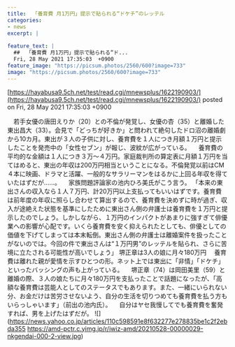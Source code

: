 ```yaml
---
title:  「養育費 月1万円」提示で貼られる“ドケチ”のレッテル  
categories:
- news
excerpt: |
  
feature_text: |
  ##  「養育費 月1万円」提示で貼られる“ド...
  Fri, 28 May 2021 17:35:03  +0900
feature_image: "https://picsum.photos/2560/600?image=733"
image: "https://picsum.photos/2560/600?image=733"
---
```


[https://hayabusa9.5ch.net/test/read.cgi/mnewsplus/1622190903/](https://hayabusa9.5ch.net/test/read.cgi/mnewsplus/1622190903/)
posted on Fri, 28 May 2021 17:35:03  +0900

<!--more-->

　若手女優の唐田えりか（20）との不倫が発覚し、女優の杏（35）と離婚した東出昌大（33）。会見で「どっちが好きか」と問われて絶句したドロ沼の離婚劇から10カ月。東出が３人の子供に対し、養育費を１人につき月額１万円と提示したことを発売中の「女性セブン」が報じ、波紋が広がっている。 　養育費の平均的な金額は１人につき３万〜４万円。家庭裁判所の算定表に月額１万円を当てはめると、東出の年収は200万円相当ということになる。不倫発覚以前はCM４本に映画、ドラマと活躍、一般的なサラリーマンをはるかに上回る年収を得ていたはずだが……。 　家族問題評論家の池内ひろ美氏がこう言う。 「本来の東出さんの収入なら１人７万円、計20万円以上支払ってもいいはずです。養育費は前年度の年収に照らし合わせて算出するので、養育費を決めずに時が過ぎ、収入が途絶えた状態を基準にしたために東出さん側の弁護士は養育費を１万円と提示したのでしょう。しかしながら、１万円のインパクトがあまりに強すぎて俳優業への影響が心配です。いくら養育費を安く抑えられたとしても、俳優としての価値を下げてしまっては本末転倒。東出さん側の弁護士は離婚案件を扱ったことがないのでは。今回の件で東出さんは“１万円男”のレッテルを貼られ、さらに苦境に立たされる可能性が高いでしょう」 堺正章は3人の娘に月々180万円 　養育費は離れた親が愛情を示すひとつの形。ネット上では東出に「非情」「ドケチ」といったバッシングの声も上がっている。 　堺正章（74）は岡田美里（59）と離婚の際、３人の娘たちに月々180万円を支払ったことで話題になったが、「高額な養育費は芸能人としてのステータスでもあります。また、一緒にいられない分、お金だけは苦労させないよう、自分の生活を切りつめても養育費を払う方もいらっしゃいます」（前出の池内氏）。 　自分はヤセ我慢してでも養育費を奮発すれば、男を上げたはずだが。 ![](https://news.yahoo.co.jp/articles/110c598591e8f632277e278835be1c2f2ebda355 https://amd-pctr.c.yimg.jp/r/iwiz-amd/20210528-00000029-nkgendai-000-2-view.jpg)
